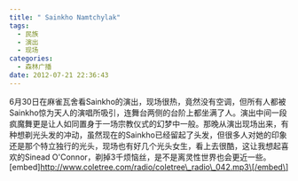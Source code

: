 ```yaml
---
title: " Sainkho Namtchylak"
tags:
  - 民族
  - 演出
  - 现场
categories:
  - 森林广播
date: 2012-07-21 22:36:43
---
```


6月30日在麻雀瓦舍看Sainkho的演出，现场很热，竟然没有空调，但所有人都被Sainkho惊为天人的演唱所吸引，连舞台两侧的台阶上都坐满了人。演出中间一段疯魔舞更是让人如同置身于一场宗教仪式的幻梦中一般。那晚从演出现场出来，有种想剃光头发的冲动，虽然现在的Sainkho已经留起了头发，但很多人对她的印象还是那个特立独行的光头，现场也有好几个光头女生，看上去很酷，这让我想起喜欢的Sinead O'Connor，剃掉3千烦恼丝，是不是离灵性世界也会更近一些。   \[embed\]http://www.coletree.com/radio/coletree\_radio\_042.mp3\[/embed\]
